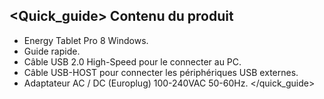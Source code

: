 ## <Quick_guide> Contenu du produit 
* Energy Tablet Pro 8 Windows. 
* Guide rapide. 
* Câble USB 2.0 High-Speed pour le connecter au PC. 
* Câble USB-HOST pour connecter les périphériques USB externes.
* Adaptateur AC / DC (Europlug) 100-240VAC 50-60Hz.
</quick_guide> 

